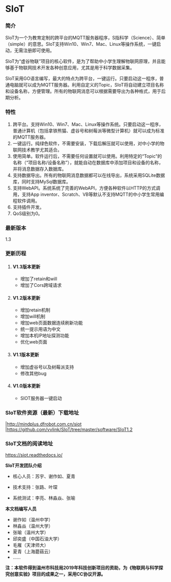 # SIoT

### 简介

SIoT为一个为教育定制的跨平台的MQTT服务器程序，S指科学（Science）、简单（simple）的意思。SIoT支持Win10、Win7、Mac、Linux等操作系统，一键启动，无需注册即可使用。

SIoT为“虚谷物联”项目的核心软件，是为了帮助中小学生理解物联网原理，并且能够基于物联网技术开发各种创意应用，尤其是用于科学数据采集。

SIoT采用GO语言编写，最大的特点为跨平台，一键运行。只要启动这一程序，普通电脑就可以成为MQTT服务器。利用自定义的Topic，SIoT将自动建立项目名称和设备名称，方便管理。所有的物联网消息可以根据需要导出为各种格式，用于后期分析。

### 特性
1. 跨平台。支持Win10、Win7、Mac、Linux等操作系统。只要启动这一程序，普通计算机（包括拿铁熊猫、虚谷号和树莓派等微型计算机）就可以成为标准的MQTT服务器。
2. 一键运行。纯绿色软件，不需要安装，下载后解压就可以使用，对中小学的物联网技术教学尤其适合。
3. 使用简单。软件运行后，不需要任何设置就可以使用。利用特定的“Topic”的名称（“项目名称/设备名称”），就能自动在数据库中添加项目和设备的名称，并将消息数据存入数据库。
4. 支持数据导出。所有的物联网消息数据都可以在线导出，系统采用SQLite数据库，同时支持MySql数据库。
5. 支持WebAPI。系统系统了完善的WebAPI，方便各种软件以HTTP的方式调用，支持App inventor、Scratch、VB等默认不支持MQTT的中小学生常用编程软件调用。
6. 支持插件开发。
7. QoS级别为0。

### 最新版本

1.3

### 更新历程

1. #### V1.3版本更新
    *  增加了retain和will
    *  增加了Cors跨域请求

1. #### V1.2版本更新
    *  增加retain机制
    *  增加will机制
    *  增加web页面数据连续刷新功能
    *  统一提示用语为中文
    *  增加本机IP地址探测功能
    *  优化web页面

1. #### V1.1版本更新
    *  增加虚谷号以及树莓派支持
    *  修改其他bug
1. #### V1.0版本更新
    *  SIOT服务器一键启动

### SIoT软件资源（最新）下载地址

|http://mindplus.dfrobot.com.cn/siot
|https://github.com/vvlink/SIoT/tree/master/software/SIoT1.2

### SIoT文档的阅读地址

  https://siot.readthedocs.io/

**SIoT开发团队介绍**

- 核心人员：苏宇、谢作如、夏青

- 技术支持：张路、叶琛

- 系统测试：李亮、林淼焱、张喻

**本文档编写人员**

- 谢作如（温州中学）
- 林淼焱（温州大学）
- 张喻（温州大学）
- 邱奕盛（中国石油大学）
- 毛雁（天津师大）
- 夏青（上海蘑菇云）
- ……

**注：本软件得到温州市科技局2019年科技创新项目的资助，为《物联网与科学探究创意实验》项目的成果之一，采用CC协议开源。**
